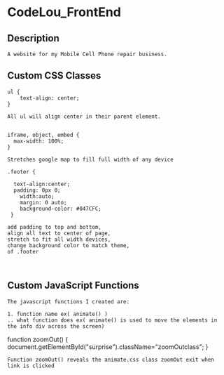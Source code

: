 # CodeLou_FrontEnd

## Description
```
A website for my Mobile Cell Phone repair business.

```



## Custom CSS Classes
```
ul {
    text-align: center;
}

All ul will align center in their parent element.


iframe, object, embed {
  max-width: 100%;
}

Stretches google map to fill full width of any device

.footer {

  text-align:center;
  padding: 0px 0;
    width:auto;
	margin: 0 auto;
	background-color: #047CFC;
 }

add padding to top and bottom, 
align all text to center of page,
stretch to fit all width devices,
change background color to match theme,
of .footer



```



## Custom JavaScript Functions
```
The javascript functions I created are:

1. function name ex( animate() )
.. what function does ex( animate() is used to move the elements in the info div across the screen)

```
function zoomOut() {
    document.getElementById("surprise").className="zoomOutclass";
    } 

    Function zoomOut() reveals the animate.css class zoomOut exit when link is clicked
